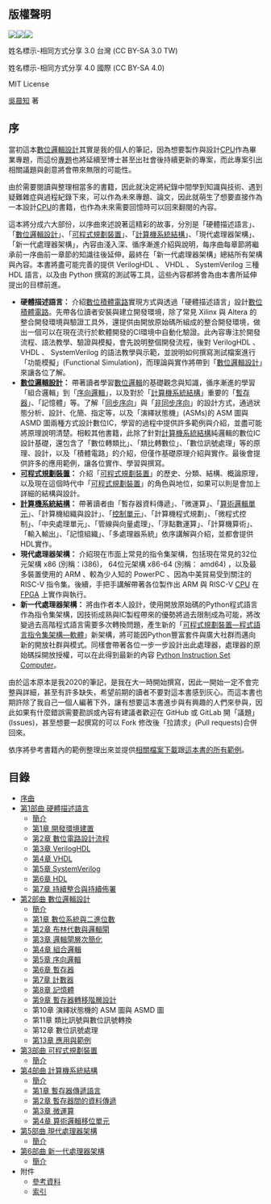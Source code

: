 ## 版權聲明
![](https://creativecommons.org/images/deed/svg/cc_white.svg)![](https://creativecommons.org/images/deed/svg/attribution_icon_white.svg)![](https://creativecommons.org/images/deed/svg/sa_white.svg)

姓名標示-相同方式分享 3.0 台灣 (CC BY-SA 3.0 TW)

姓名標示-相同方式分享 4.0 國際 (CC BY-SA 4.0)

MIT License

[吳晨知](人物記事/吳晨知.md) 著

## 序
當初這本[數位邏輯設計](Digital-Logic-Design/docs/knowledge-network-database-repository/數位邏輯設計.md)其實是我的個人的筆記，因為想要製作與設計[CPU](Digital-Logic-Design/docs/knowledge-network-database-repository/CPU.md)作為畢業專題，而這份[專題](docs/專題.md)也將延續至博士甚至出社會後持續更新的專案，而此專案引出相關議題與創意將會帶來無限的可能性。

由於需要閱讀與整理相當多的書籍，因此就決定將紀錄中間學到知識與技術、遇到疑難雜症與過程紀錄下來，可以作為未來專題、論文，因此就萌生了想要直接作為一本設計[CPU](Digital-Logic-Design/docs/knowledge-network-database-repository/CPU.md)的書籍，也作為未來需要回憶時可以回來翻閱的內容。

這本將分成六大部份，以序曲來述說著這精彩的故事，分別是「硬體描述語言」、「[數位邏輯設計](Digital-Logic-Design/docs/knowledge-network-database-repository/數位邏輯設計.md)」、「[可程式規劃裝置](docs/可程式規劃裝置.md)」、「[計算機系統結構](docs/計算機系統結構.md)」、「現代處理器架構」、「新一代處理器架構」，內容由淺入深、循序漸進介紹與說明，每序曲每章節將繼承前一序曲前一章節的知識往後延伸，最終在「新一代處理器架構」總結所有架構與內容。本書將盡可能完善的提供 VerilogHDL 、 VHDL 、 SystemVerilog 三種 HDL 語言，以及由 Python 撰寫的測試等工具，這些內容都將會為由本書所延伸提出的目標前進。

- **硬體描述語言：** 介紹[數位積體電路](Digital-Logic-Design/docs/knowledge-network-database-repository/數位積體電路.md)實現方式與透過「硬體描述語言」設計[數位積體電路](Digital-Logic-Design/docs/knowledge-network-database-repository/數位積體電路.md)。先帶各位讀者安裝與建立開發環境，除了常見 Xilinx 與 Altera 的整合開發環境與驗證工具外，還提供由開放原始碼所組成的整合開發環境，做出一個可以在現在流行於軟體開發的CI環境中自動化驗證。此內容專注於開發流程、語法教學、驗證與模擬，會先說明整個開發流程，後對 VerilogHDL 、 VHDL 、 SystemVerilog 的語法教學與示範，並說明如何撰寫測試檔案進行「功能模擬」(Functional Simulation)，而理論與實作將帶到「[數位邏輯設計](Digital-Logic-Design/docs/knowledge-network-database-repository/數位邏輯設計.md)」來讓各位了解。
- **[數位邏輯設計](Digital-Logic-Design/docs/knowledge-network-database-repository/數位邏輯設計.md)：** 帶著讀者學習[數位邏輯](Digital-Logic-Design/docs/knowledge-network-database-repository/數位邏輯.md)的基礎觀念與知識，循序漸進的學習「組合邏輯」到「[序向邏輯](Digital-Logic-Design/docs/knowledge-network-database-repository/序向邏輯.md)」，以及對於「[計算機系統結構](docs/計算機系統結構.md)」重要的「[暫存器](Digital-Logic-Design/docs/knowledge-network-database-repository/暫存器.md)」、「記憶體」等。了解「[同步序向](Digital-Logic-Design/docs/knowledge-network-database-repository/同步序向.md)」與「[非同步序向](Digital-Logic-Design/docs/knowledge-network-database-repository/非同步序向.md)」的設計方式，通過狀態分析、設計、化簡、指定等，以及「演繹狀態機」(ASMs)的 ASM 圖與 ASMD 圖兩種方式設計數位IC，學習的過程中提供許多範例與介紹，並盡可能將原理說明清楚。相較其他書籍，此除了針對[計算機系統結構](docs/計算機系統結構.md)純邏輯的數位IC設計基礎，還包含了「數位轉類比」、「類比轉數位」、「數位訊號處理」等的原理、設計，以及「積體電路」的介紹，但僅作基礎原理介紹與實作。最後會提供許多的應用範例，讓各位實作、學習與撰寫。
- **[可程式規劃裝置](docs/可程式規劃裝置.md)：** 介紹「[可程式規劃裝置](docs/可程式規劃裝置.md)」的歷史、分類、結構、概論原理，以及現在這個時代中「[可程式規劃裝置](docs/可程式規劃裝置.md)」的角色與地位，如果可以則是會加上詳細的結構與設計。
- **[計算機系統結構](docs/計算機系統結構.md)：** 帶著讀者由「暫存器資料傳遞」、「微運算」、「[算術邏輯單元](Digital-Logic-Design/docs/knowledge-network-database-repository/算術邏輯單元.md)」、「計算機組織與設計」、「[控制單元](Digital-Logic-Design/docs/knowledge-network-database-repository/控制單元.md)」、「計算機程式規劃」、「微程式控制」、「中央處理單元」、「管線與向量處理」、「浮點數運算」、「計算機算術」、「輸入輸出」、「記憶組織」、「多處理器系統」依序講解與介紹，並都會提供HDL實作。
- **現代處理器架構：** 介紹現在市面上常見的指令集架構，包括現在常見的32位元架構 x86 (別稱：i386)， 64位元架構 x86-64 (別稱： amd64) ，以及最多裝置使用的 ARM 、較為少人知的 PowerPC 、因為中美貿易受到關注的 RISC-V 指令集。後續，手把手講解帶著各位製作出 ARM 與 RISC-V [CPU](Digital-Logic-Design/docs/knowledge-network-database-repository/CPU.md) 在 [FPGA](Digital-Logic-Design/docs/knowledge-network-database-repository/FPGA.md) 上實作與執行。
- **新一代處理器架構：** 將由作者本人設計，使用開放原始碼的Python程式語言作為指令集架構，因技術成熟與IC製程帶來的優勢將過去限制成為可能，將改變過去高階程式語言需要多次轉換問題，產生新的「[可程式規劃裝置—程式語言指令集架構—軟體](Digital-Logic-Design/docs/knowledge-network-database-repository/可程式規劃裝置—程式語言指令集架構—軟體.md)」新架構，將可能因Python豐富套件與廣大社群而邁向新的開放社群與模式。同樣會帶著各位一步一步設計出此處理器，處理器的原始碼採開放授權，可以在此得到最新的內容 [Python Instruction Set Computer](https://github.com/Multimedia-Processing/Python-Instruction-Set-Computer)。

由於這本原本是我2020的筆記，是我在大一時開始撰寫，因此一開始一定不會完整與詳細，甚至有許多缺失，希望前期的讀者不要對這本書感到灰心。而這本書也期許除了我自己一個人編著下外，讓有想要這本書進步與有興趣的人們來參與，因此如果有什麼錯誤需要勘誤或內容有建議者歡迎在 GitHub 或 GitLab 開「議題」(Issues)，甚至想要一起撰寫的可以 Fork 修改後「拉請求」(Pull requests)合併回來。

依序將參考書籍內的範例整理出來並提供[相關檔案下載](https://drive.google.com/drive/folders/1AohDcrRu37FK9o0uxK_jb0OreTGIpofw)跟[這本書的所有範例](https://github.com/Multimedia-Processing/Digital-Logic-Design/tree/master/example)。

## 目錄
- [序曲](README.md)
- [第1部曲 硬體描述語言](1-硬體描述語言/README.md)
  - [簡介](1-硬體描述語言/README.md)
  - [第1章 開發環境建置](1-硬體描述語言/1-開發環境建置.md)
  - [第2章 數位電路設計流程](1-硬體描述語言/2-數位電路設計流程.md)
  - [第3章 VerilogHDL](1-硬體描述語言/3-VerilogHDL.md)
  - [第4章 VHDL](1-硬體描述語言/4-VHDL.md)
  - [第5章 SystemVerilog](1-硬體描述語言/5-SystemVerilog.md)
  - [第6章 HDL](1-硬體描述語言/5-HDL.md)
  - [第7章 持續整合與持續佈署](1-硬體描述語言/5-持續整合與持續佈署.md)
- [第2部曲 數位邏輯設計](2-數位邏輯設計/README.md)
  - [簡介](2-數位邏輯設計/README.md)
  - [第1章 數位系統與二進位數](2-數位邏輯設計/1-數位系統與二進位數.md)
  - [第2章 布林代數與邏輯閘](2-數位邏輯設計/2-布林代數與邏輯閘.md)
  - [第3章 邏輯閘層次簡化](2-數位邏輯設計/3-邏輯閘層次簡化.md)
  - [第4章 組合邏輯](2-數位邏輯設計/4-組合邏輯.md)
  - [第5章 序向邏輯](2-數位邏輯設計/5-序向邏輯.md)
  - [第6章 暫存器](2-數位邏輯設計/6-暫存器.md)
  - [第7章 計數器](2-數位邏輯設計/7-計數器.md)
  - [第8章 記憶體](2-數位邏輯設計/8-記憶體.md)
  - [第9章 暫存器轉移階層設計](2-數位邏輯設計/9-暫存器轉移階層設計.md)
  - 第10章 演繹狀態機的 ASM 圖與 ASMD 圖
  - 第11章 類比訊號與數位訊號轉換
  - 第12章 數位訊號處理
  - [第13章 應用與範例](2-數位邏輯設計/13-應用與範例.md)
- [第3部曲 可程式規劃裝置](3-可程式規劃裝置/README.md)
  - [簡介](3-可程式規劃裝置/README.md)
- [第4部曲 計算機系統結構](4-計算機系統結構/README.md)
  - [簡介](4-計算機系統結構/README.md)
  - [第1章 暫存器傳遞語言](4-計算機系統結構/1-暫存器傳遞語言.md)
  - [第2章 暫存器間的資料傳遞](4-計算機系統結構/2-暫存器間的資料傳遞.md)
  - [第3章 微運算](4-計算機系統結構/3-微運算.md)
  - [第4章 算術邏輯移位單元](4-計算機系統結構/4-算術邏輯移位單元.md)
- [第5部曲 現代處理器架構](5-現代處理器架構/README.md)
  - [簡介](5-現代處理器架構/README.md)
- [第6部曲 新一代處理器架構](6-新一代處理器架構/README.md)
  - [簡介](6-新一代處理器架構/README.md)
- 附件
  - [參考資料](Digital-Logic-Design/docs/7-附件/1-參考資料.md)
  - [索引](Digital-Logic-Design/docs/7-附件/2-索引.md)
